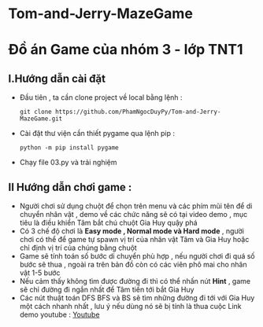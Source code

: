 # Tom-and-Jerry-MazeGame
# Đồ án Game của nhóm 3 - lớp TNT1
## I.Hướng dẫn cài đặt 
- Đầu tiên , ta cần clone project về local bằng lệnh :
  ```
  git clone https://github.com/PhamNgocDuyPy/Tom-and-Jerry-MazeGame.git
  ```
- Cài đặt thư viện cần thiết pygame qua lệnh pip :
  ```
  python -m pip install pygame
  ```
- Chạy file 03.py và trải nghiệm
## II Hướng dẫn chơi game :
- Người chơi sử dụng chuột để chọn trên menu và các phím mũi tên để di chuyển nhân vật , demo về các chức năng sẽ có tại video demo , mục tiêu là điều khiển Tâm bắt chú chuột Gia Huy quậy phá
- Có 3 chế độ chơi là **Easy mode , Normal mode và Hard mode** , người chơi có thể để game tự spawn vị trí của nhân vật Tâm và Gia Huy hoặc chỉ định vị trí của chúng bằng chuột
- Game sẽ tính toán số bước di chuyển phù hợp , nếu người chơi đi quá số bước sẽ thua , ngoài ra trên bản đồ còn có các viên phô mai cho nhân vật 1-5 bước
- Nếu cảm thấy không tìm được đường đi thì có thể nhấn nút **Hint** , game sẽ chỉ đường đi ngắn nhất để Tâm tiến tới bắt Gia Huy 
- Các nút thuật toán DFS BFS và BS sẽ tìm những đường đi tới với Gia Huy một cách nhanh nhất , lưu ý nếu dùng nó sẽ bị tính là thua cuộc
Link demo youtube : [Youtube](https://youtu.be/SBz3HUezPuw)
